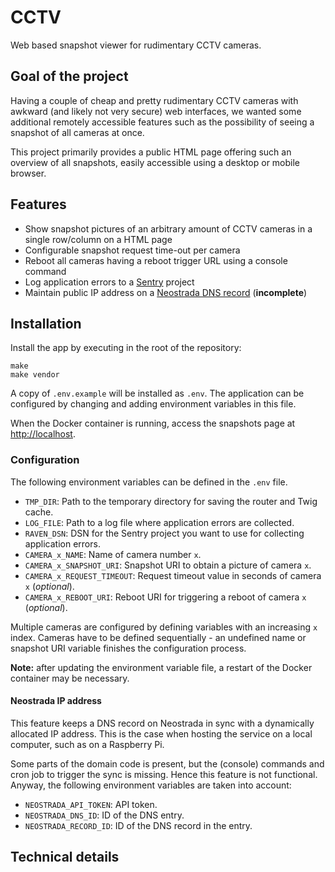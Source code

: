# CCTV

Web based snapshot viewer for rudimentary CCTV cameras.

## Goal of the project

Having a couple of cheap and pretty rudimentary CCTV cameras with awkward (and likely not very secure) web interfaces, we wanted some additional remotely accessible features such as the possibility of seeing a snapshot of all cameras at once.

This project primarily provides a public HTML page offering such an overview of all snapshots, easily accessible using a desktop or mobile browser.

## Features

* Show snapshot pictures of an arbitrary amount of CCTV cameras in a single row/column on a HTML page
* Configurable snapshot request time-out per camera
* Reboot all cameras having a reboot trigger URL using a console command
* Log application errors to a [Sentry](https://sentry.io) project
* Maintain public IP address on a [Neostrada DNS record](https://help.neostrada.nl/) (**incomplete**)

## Installation

Install the app by executing in the root of the repository:

```
make
make vendor
```

A copy of `.env.example` will be installed as `.env`. The application can be configured by changing and adding environment variables in this file.

When the Docker container is running, access the snapshots page at [http://localhost](http://localhost).

### Configuration

The following environment variables can be defined in the `.env` file.

* `TMP_DIR`: Path to the temporary directory for saving the router and Twig cache.
* `LOG_FILE`: Path to a log file where application errors are collected.
* `RAVEN_DSN`: DSN for the Sentry project you want to use for collecting application errors.
* `CAMERA_x_NAME`: Name of camera number `x`.
* `CAMERA_x_SNAPSHOT_URI`: Snapshot URI to obtain a picture of camera `x`.
* `CAMERA_x_REQUEST_TIMEOUT`: Request timeout value in seconds of camera `x` (_optional_).
* `CAMERA_x_REBOOT_URI`: Reboot URI for triggering a reboot of camera `x` (_optional_).

Multiple cameras are configured by defining variables with an increasing `x` index. Cameras have to be defined sequentially - an undefined name or snapshot URI variable finishes the configuration process.

__Note:__ after updating the environment variable file, a restart of the Docker container may be necessary.

#### Neostrada IP address

This feature keeps a DNS record on Neostrada in sync with a dynamically allocated IP address. This is the case when hosting the service on a local computer, such as on a Raspberry Pi.

Some parts of the domain code is present, but the (console) commands and cron job to trigger the sync is missing. Hence this feature is not functional. Anyway, the following environment variables are taken into account:

* `NEOSTRADA_API_TOKEN`: API token.
* `NEOSTRADA_DNS_ID`: ID of the DNS entry.
* `NEOSTRADA_RECORD_ID`: ID of the DNS record in the entry.

## Technical details
